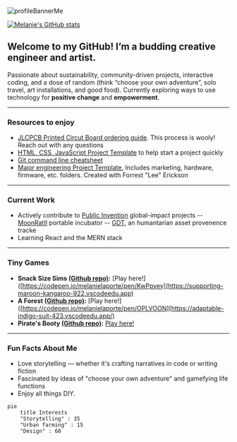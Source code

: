 ![profileBannerMe](https://github.com/user-attachments/assets/230cfbb0-9eb5-4027-9c8a-106fea9b83ff) 

[![Melanie's GitHub stats](https://github-readme-stats.vercel.app/api?username=MelanieLaporte&include_all_commits=true&theme=aura)](https://github.com/anuraghazra/github-readme-stats)

## Welcome to my GitHub! I’m a budding creative engineer and artist. 
Passionate about sustainability, community-driven projects, interactive coding, and a dose of random (think “choose your own adventure”, solo travel, art installations, and good food). Currently exploring ways to use technology for **positive change** and **empowerment**.

---

### Resources to enjoy
- [JLCPCB Printed Circut Board ordering guide](https://github.com/melanielaporte/JLCPCB-Ordering-Guide). This process is wooly! Reach out with any questions 
- [HTML, CSS, JavaScript Project Template](https://github.com/melanielaporte/project-template-novices) to help start a project quickly
- [Git command line cheatsheet](https://github.com/melanielaporte/gitCheatsheet)
- [Major engineering Project Template.](https://github.com/melanielaporte/Engineering-Project-Template) Includes marketing, hardware, firmware, etc. folders. Created with Forrest "Lee" Erickson

---

### Current Work  
- Actively contribute to [Public Invention](https://publicinvention.github.io/) global-impact projects
  -- [MoonRatII](https://github.com/melanielaporte/moonrat) portable incubator
  -- [GDT](https://github.com/gosqasorg/asset-provenance-tracking), an humantarian asset provenence tracke
- Learning React and the MERN stack
  
---

### Tiny Games
- **Snack Size Sims [(Github repo)](https://github.com/melanielaporte/snackSizeSims):** [Play here!]([https://codepen.io/melanielaporte/pen/KwPpyey](https://supporting-maroon-kangaroo-922.vscodeedu.app)
- **A Forest [(Github repo)](https://github.com/melanielaporte/aForest):** [Play here!]([https://codepen.io/melanielaporte/pen/OPLVOON](https://adaptable-indigo-suit-423.vscodeedu.app/)
- **Pirate's Booty [(Github repo)](https://github.com/melanielaporte/Pirates-Booty):** [Play here!](https://editting-lively-shell-121.vscodeedu.app/)
  
---

### Fun Facts About Me  
- Love storytelling — whether it's crafting narratives in code or writing fiction  
- Fascinated by ideas of "choose your own adventure" and gamefying life functions 
- Enjoy all things DIY.
```mermaid
pie
    title Interests
    "Storytelling" : 35
    "Urban farming" : 15
    "Design" : 60 
```
